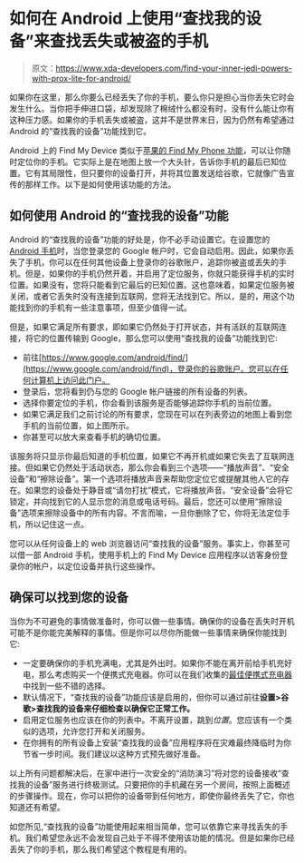 # 如何在 Android 上使用“查找我的设备”来查找丢失或被盗的手机

> 原文：<https://www.xda-developers.com/find-your-inner-jedi-powers-with-prox-lite-for-android/>

如果你在这里，那么你要么已经丢失了你的手机，要么你只是担心当你丢失它时会发生什么。当你把手伸进口袋，却发现除了棉绒什么都没有时，没有什么能让你有这种压力感。如果你的手机丢失或被盗，这并不是世界末日，因为仍然有希望通过 Android 的“查找我的设备”功能找到它。

Android 上的 Find My Device 类似于[苹果的 Find My Phone 功能](https://www.xda-developers.com/how-to-find-lost-apple-device/)，可以让你随时定位你的手机。它实际上是在地图上放一个大头针，告诉你手机的最后已知位置。它有其局限性，但只要你的设备打开，并将其位置发送给谷歌，它就像广告宣传的那样工作。以下是如何使用该功能的方法。

## 如何使用 Android 的“查找我的设备”功能

Android 的“查找我的设备”功能的好处是，你不必手动设置它。在设置您的 [Android 手机](http://www.xda-developers.com/best-android-phones)时，当您登录您的 Google 帐户时，它会自动启用。因此，如果你丢失了手机，你可以在任何其他设备上登录你的谷歌账户，追踪你被盗或丢失的手机。但是，如果你的手机仍然开着，并启用了定位服务，你就只能获得手机的实时位置。如果没有，您将只能看到它最后的已知位置。这也意味着，如果定位服务被关闭，或者它丢失时没有连接到互联网，您将无法找到它。所以，是的，用这个功能找到你的手机有一些注意事项，但至少值得一试。

但是，如果它满足所有要求，即如果它仍然处于打开状态，并有活跃的互联网连接，将它的位置传输到 Google，那么您可以使用“查找我的设备”功能找到它:

*   前往[https://www.google.com/android/find/](https://www.google.com/android/find)，登录你的谷歌账户。您可以在任何计算机上访问此门户。
*   登录后，您将看到仍与您的 Google 帐户链接的所有设备的列表。
*   选择你要定位的手机，你会看到该服务是否能够追踪你手机的当前位置。
*   如果它满足我们之前讨论的所有要求，您现在可以在列表旁边的地图上看到您手机的当前位置，如上图所示。
*   你甚至可以放大来查看手机的确切位置。

该服务将只显示你最后知道的手机位置，如果它不再开机或如果它失去了互联网连接。但如果它仍然处于活动状态，那么你会看到三个选项——“播放声音”、“安全设备”和“擦除设备”。第一个选项将播放声音来帮助您定位它或提醒其他人它的存在。如果您的设备处于静音或“请勿打扰”模式，它将播放声音。“安全设备”会将它锁定，并向找到它的人显示您的消息或电话号码。最后，您还可以使用“擦除设备”选项来擦除设备中的所有内容。不言而喻，一旦你删除了它，你将无法定位手机，所以记住这一点。

您可以从任何设备上的 web 浏览器访问“查找我的设备”服务。事实上，你甚至可以借一部 Android 手机，使用手机上的 Find My Device 应用程序以访客身份登录你的帐户，以定位设备并执行这些操作。

## 确保可以找到您的设备

当你为不可避免的事情做准备时，你可以做一些事情。确保你的设备在丢失时开机可能不是你能完美解释的事情。但是你可以尽你所能做一些事情来确保你能找到它:

*   一定要确保你的手机充满电，尤其是外出时。如果你不能在离开前给手机充好电，那么考虑购买一个便携式充电器。你可以在我们收集的[最佳便携式充电器](https://www.xda-developers.com/best-portable-chargers/)中找到一些不错的选择。
*   默认情况下，“查找我的设备”功能应该是启用的，但你可以通过前往**设置>谷歌>查找我的设备来仔细检查以确保它正常工作。**
*   启用定位服务也应该在你的列表中。不离开设置，跳到*位置*。您应该有一个类似的选项，允许您打开和关闭服务。
*   在你拥有的所有设备上安装“查找我的设备”应用程序将在灾难最终降临时为你节省一步时间。我们建议以这种方式预先做好准备。

以上所有问题都解决后，在家中进行一次安全的“消防演习”将对您的设备接收“查找我的设备”服务进行终极测试。只要把你的手机藏在另一个房间，按照上面概述的步骤操作。现在，你可以把你的设备带到任何地方，即使你最终丢失了它，你也知道还有希望。

如您所见,“查找我的设备”功能使用起来相当简单，您可以依靠它来寻找丢失的手机。我们希望您永远不会发现自己处于不得不使用该功能的情况。但是如果你已经丢失了你的手机，那么我们希望这个教程是有用的。